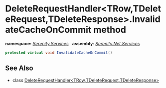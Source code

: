 # DeleteRequestHandler&lt;TRow,TDeleteRequest,TDeleteResponse&gt;.InvalidateCacheOnCommit method
**namespace:** *[Serenity.Services](../../README.md#serenity.services-namespace)*   **assembly**: *[Serenity.Net.Services](../../README.md)*

```csharp
protected virtual void InvalidateCacheOnCommit()
```

## See Also

* class [DeleteRequestHandler&lt;TRow,TDeleteRequest,TDeleteResponse&gt;](../DeleteRequestHandler-3.md)